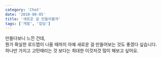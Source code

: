 ```yaml
---
category: 'Chat'
date: '2018-08-05'
title: '새로운 걸 만들어볼까'
tags: ['개발', '잡담']
---
```


만들다보니 느낀 건데,  
뭔가 확실한 로드맵이 나올 때까지 아예 새로운 걸 만들어보는 것도 좋겠다 싶습니다.  
하나만 가지고 고민때리는 것 보다는 최대한 이것저것 많이 해보고 싶어요.
